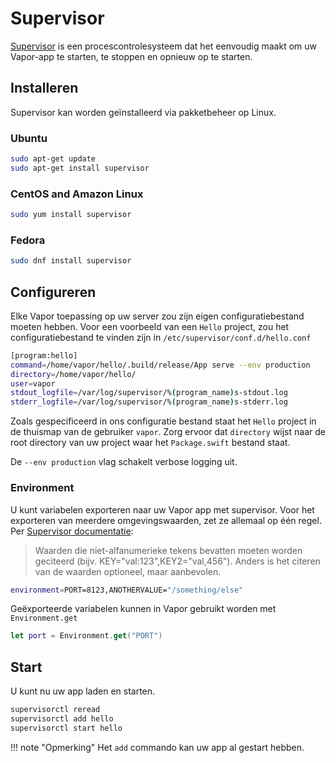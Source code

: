 # Supervisor

[Supervisor](http://supervisord.org) is een procescontrolesysteem dat het eenvoudig maakt om uw Vapor-app te starten, te stoppen en opnieuw op te starten.

## Installeren

Supervisor kan worden geïnstalleerd via pakketbeheer op Linux.

### Ubuntu

```sh
sudo apt-get update
sudo apt-get install supervisor
```

### CentOS and Amazon Linux

```sh
sudo yum install supervisor
```

### Fedora

```sh
sudo dnf install supervisor
```

## Configureren

Elke Vapor toepassing op uw server zou zijn eigen configuratiebestand moeten hebben. Voor een voorbeeld van een `Hello` project, zou het configuratiebestand te vinden zijn in `/etc/supervisor/conf.d/hello.conf`

```sh
[program:hello]
command=/home/vapor/hello/.build/release/App serve --env production
directory=/home/vapor/hello/
user=vapor
stdout_logfile=/var/log/supervisor/%(program_name)s-stdout.log
stderr_logfile=/var/log/supervisor/%(program_name)s-stderr.log
```

Zoals gespecificeerd in ons configuratie bestand staat het `Hello` project in de thuismap van de gebruiker `vapor`. Zorg ervoor dat `directory` wijst naar de root directory van uw project waar het `Package.swift` bestand staat.

De `--env production` vlag schakelt verbose logging uit.

### Environment

U kunt variabelen exporteren naar uw Vapor app met supervisor. Voor het exporteren van meerdere omgevingswaarden, zet ze allemaal op één regel. Per [Supervisor documentatie](http://supervisord.org/configuration.html#program-x-section-values):

> Waarden die niet-alfanumerieke tekens bevatten moeten worden geciteerd (bijv. KEY="val:123",KEY2="val,456"). Anders is het citeren van de waarden optioneel, maar aanbevolen.

```sh
environment=PORT=8123,ANOTHERVALUE="/something/else"
```

Geëxporteerde variabelen kunnen in Vapor gebruikt worden met `Environment.get`

```swift
let port = Environment.get("PORT")
```

## Start

U kunt nu uw app laden en starten.

```sh
supervisorctl reread
supervisorctl add hello
supervisorctl start hello
```

!!! note "Opmerking"
	Het `add` commando kan uw app al gestart hebben.
